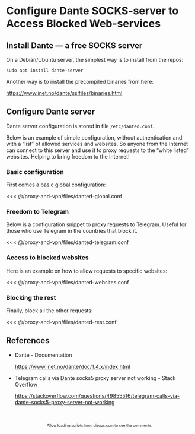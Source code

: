 # Configure Dante SOCKS-server to Access Blocked Web-services


## Install Dante — a free SOCKS server

On a Debian/Ubuntu server, the simplest way is to install from the repos:

```
sudo apt install dante-server
```

Another way is to install the precompiled binaries from here:

<https://www.inet.no/dante/sslfiles/binaries.html>


## Configure Dante server

Dante server configuration is stored in file `/etc/danted.conf`.

Below is an example of simple configuration, without authentication and with a
“list” of allowed services and websites. So anyone from the Internet can
connect to this server and use it to proxy requests to the “white listed”
websites. Helping to bring freedom to the Internet!


### Basic configuration

First comes a basic global configuration:

<<< @/proxy-and-vpn/files/danted-global.conf


### Freedom to Telegram

Below is a configuration snippet to proxy requests to Telegram. Useful for those
who use Telegram in the countries that block it.

<<< @/proxy-and-vpn/files/danted-telegram.conf


### Access to blocked websites

Here is an example on how to allow requests to specific websites:

<<< @/proxy-and-vpn/files/danted-websites.conf


### Blocking the rest

Finally, block all the other requests:

<<< @/proxy-and-vpn/files/danted-rest.conf


## References

- Dante - Documentation

    <https://www.inet.no/dante/doc/1.4.x/index.html>


- Telegram calls via Dante socks5 proxy server not working - Stack Overflow

    <https://stackoverflow.com/questions/49855516/telegram-calls-via-dante-socks5-proxy-server-not-working>

<br/>
<ClientOnly>
<Disqus shortname="notes-maxie-xyz" />
</ClientOnly>

<br/>
<div style="text-align: center; font-size: x-small">
    Allow loading scripts from disqus.com to see the comments.
</div>
